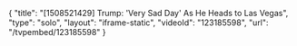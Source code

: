 {
    "title": "[1508521429] Trump: 'Very Sad Day' As He Heads to Las Vegas",
    "type": "solo",
    "layout": "iframe-static",
    "videoId": "123185598",
    "url": "\/tvpembed\/123185598"
}